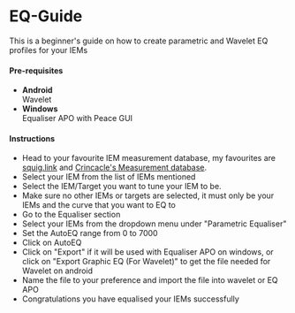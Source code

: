 # EQ-Guide
This is a beginner's guide on how to create parametric and Wavelet EQ profiles for your IEMs

#### **Pre-requisites**
* **Android**  
  Wavelet  
* **Windows**  
  Equaliser APO with Peace GUI  
 
#### **Instructions**
* Head to your favourite IEM measurement database, my favourites are [squig.link](https://squig.link/ "Database of measurements from multiple reviewers") and [Crincacle's Measurement database](https://crinacle.com/graphs/iems/graphtool/ "Single largest measurement database").  
* Select your IEM from the list of IEMs mentioned  
* Select the IEM/Target you want to tune your IEM to be.  
* Make sure no other IEMs or targets are selected, it must only be your IEMs and the curve that you want to EQ to  
* Go to the Equaliser section  
* Select your IEMs from the dropdown menu under "Parametric Equaliser"  
* Set the AutoEQ range from 0 to 7000  
* Click on AutoEQ    
* Click on "Export" if it will be used with Equaliser APO on windows, or click on "Export Graphic EQ (For Wavelet)" to get the file needed for Wavelet on android  
* Name the file to your preference and import the file into wavelet or EQ APO  
* Congratulations you have equalised your IEMs successfully   
